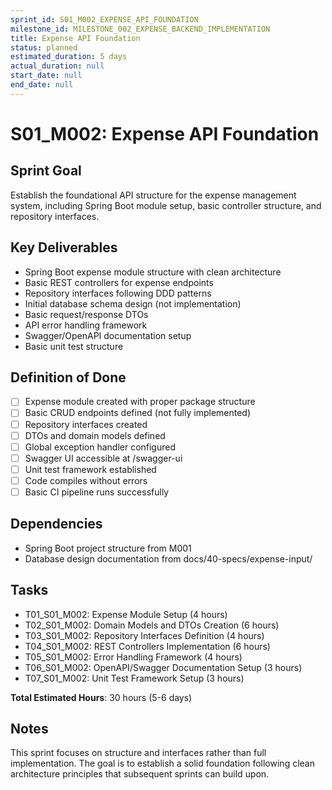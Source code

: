 ```yaml
---
sprint_id: S01_M002_EXPENSE_API_FOUNDATION
milestone_id: MILESTONE_002_EXPENSE_BACKEND_IMPLEMENTATION
title: Expense API Foundation
status: planned
estimated_duration: 5 days
actual_duration: null
start_date: null
end_date: null
---
```


# S01_M002: Expense API Foundation

## Sprint Goal
Establish the foundational API structure for the expense management system, including Spring Boot module setup, basic controller structure, and repository interfaces.

## Key Deliverables
- Spring Boot expense module structure with clean architecture
- Basic REST controllers for expense endpoints
- Repository interfaces following DDD patterns
- Initial database schema design (not implementation)
- Basic request/response DTOs
- API error handling framework
- Swagger/OpenAPI documentation setup
- Basic unit test structure

## Definition of Done
- [ ] Expense module created with proper package structure
- [ ] Basic CRUD endpoints defined (not fully implemented)
- [ ] Repository interfaces created
- [ ] DTOs and domain models defined
- [ ] Global exception handler configured
- [ ] Swagger UI accessible at /swagger-ui
- [ ] Unit test framework established
- [ ] Code compiles without errors
- [ ] Basic CI pipeline runs successfully

## Dependencies
- Spring Boot project structure from M001
- Database design documentation from docs/40-specs/expense-input/

## Tasks
- T01_S01_M002: Expense Module Setup (4 hours)
- T02_S01_M002: Domain Models and DTOs Creation (6 hours)
- T03_S01_M002: Repository Interfaces Definition (4 hours)
- T04_S01_M002: REST Controllers Implementation (6 hours)
- T05_S01_M002: Error Handling Framework (4 hours)
- T06_S01_M002: OpenAPI/Swagger Documentation Setup (3 hours)
- T07_S01_M002: Unit Test Framework Setup (3 hours)

**Total Estimated Hours**: 30 hours (5-6 days)

## Notes
This sprint focuses on structure and interfaces rather than full implementation. The goal is to establish a solid foundation following clean architecture principles that subsequent sprints can build upon.